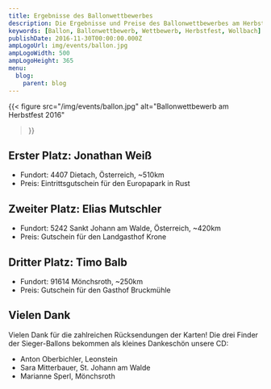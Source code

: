 ```yaml
---
title: Ergebnisse des Ballonwettbewerbes
description: Die Ergebnisse und Preise des Ballonwettbewerbes am Herbstfest mit Gewinnern, Zielort und Preisen.
keywords: [Ballon, Ballonwettbewerb, Wettbewerb, Herbstfest, Wollbach]
publishDate: 2016-11-30T00:00:00.000Z
ampLogoUrl: img/events/ballon.jpg
ampLogoWidth: 500
ampLogoHeight: 365
menu:
  blog:
    parent: blog
---
```


{{< figure src="/img/events/ballon.jpg"
           alt="Ballonwettbewerb am Herbstfest 2016"
>}}

## Erster Platz: Jonathan Weiß
- Fundort: 4407 Dietach, Österreich, ~510km
- Preis: Eintrittsgutschein für den Europapark in Rust

## Zweiter Platz: Elias Mutschler
- Fundort: 5242 Sankt Johann am Walde, Österreich, ~420km
- Preis: Gutschein für den Landgasthof Krone

## Dritter Platz: Timo Balb
- Fundort: 91614 Mönchsroth, ~250km
- Preis: Gutschein für den Gasthof Bruckmühle

## Vielen Dank
Vielen Dank für die zahlreichen Rücksendungen der Karten!
Die drei Finder der Sieger-Ballons bekommen als kleines Dankeschön unsere CD:
- Anton Oberbichler, Leonstein
- Sara Mitterbauer, St. Johann am Walde
- Marianne Sperl, Mönchsroth
